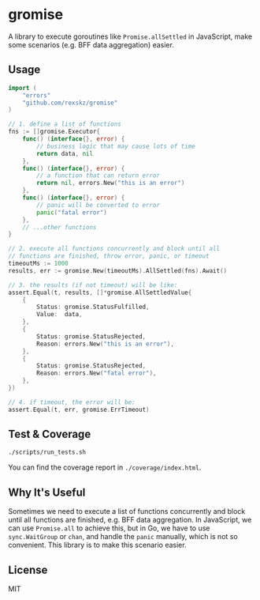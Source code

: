 # gromise

A library to execute goroutines like `Promise.allSettled` in JavaScript, make some scenarios (e.g. BFF data aggregation) easier.

## Usage

```go
import (
    "errors"
    "github.com/rexskz/gromise"
)

// 1. define a list of functions
fns := []gromise.Executor{
    func() (interface{}, error) {
        // business logic that may cause lots of time
        return data, nil
    },
    func() (interface{}, error) {
        // a function that can return error
        return nil, errors.New("this is an error")
    },
    func() (interface{}, error) {
        // panic will be converted to error
        panic("fatal error")
    },
    // ...other functions
}

// 2. execute all functions concurrently and block until all
// functions are finished, throw error, panic, or timeout
timeoutMs := 1000
results, err := gromise.New(timeoutMs).AllSettled(fns).Await()

// 3. the results (if not timeout) will be like:
assert.Equal(t, results, []*gromise.AllSettledValue{
    {
        Status: gromise.StatusFulfilled,
        Value:  data,
    },
    {
        Status: gromise.StatusRejected,
        Reason: errors.New("this is an error"),
    },
    {
        Status: gromise.StatusRejected,
        Reason: errors.New("fatal error"),
    },
})

// 4. if timeout, the error will be:
assert.Equal(t, err, gromise.ErrTimeout)
```

## Test & Coverage

```bash
./scripts/run_tests.sh
```

You can find the coverage report in `./coverage/index.html`.

## Why It's Useful

Sometimes we need to execute a list of functions concurrently and block until all functions are finished, e.g. BFF data aggregation. In JavaScript, we can use `Promise.all` to achieve this, but in Go, we have to use `sync.WaitGroup` or `chan`, and handle the `panic` manually, which is not so convenient. This library is to make this scenario easier.

## License

MIT
